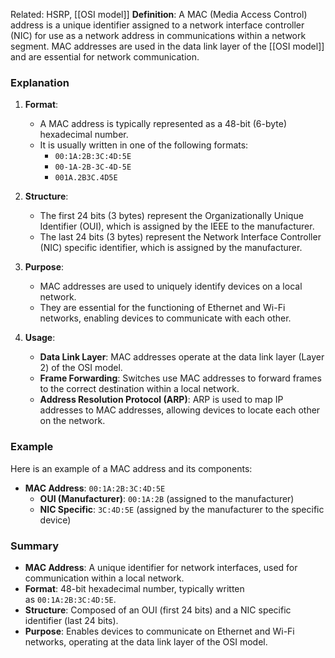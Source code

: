 
Related: HSRP, [[OSI model]]
**Definition**: A MAC (Media Access Control) address is a unique identifier assigned to a network interface controller (NIC) for use as a network address in communications within a network segment. MAC addresses are used in the data link layer of the [[OSI model]] and are essential for network communication.

### Explanation

1. **Format**:
    
    - A MAC address is typically represented as a 48-bit (6-byte) hexadecimal number.
    - It is usually written in one of the following formats:
        - `00:1A:2B:3C:4D:5E`
        - `00-1A-2B-3C-4D-5E`
        - `001A.2B3C.4D5E`
2. **Structure**:
    
    - The first 24 bits (3 bytes) represent the Organizationally Unique Identifier (OUI), which is assigned by the IEEE to the manufacturer.
    - The last 24 bits (3 bytes) represent the Network Interface Controller (NIC) specific identifier, which is assigned by the manufacturer.
3. **Purpose**:
    
    - MAC addresses are used to uniquely identify devices on a local network.
    - They are essential for the functioning of Ethernet and Wi-Fi networks, enabling devices to communicate with each other.
4. **Usage**:
    
    - **Data Link Layer**: MAC addresses operate at the data link layer (Layer 2) of the OSI model.
    - **Frame Forwarding**: Switches use MAC addresses to forward frames to the correct destination within a local network.
    - **Address Resolution Protocol (ARP)**: ARP is used to map IP addresses to MAC addresses, allowing devices to locate each other on the network.

### Example

Here is an example of a MAC address and its components:

- **MAC Address**: `00:1A:2B:3C:4D:5E`
    - **OUI (Manufacturer)**: `00:1A:2B` (assigned to the manufacturer)
    - **NIC Specific**: `3C:4D:5E` (assigned by the manufacturer to the specific device)

### Summary

- **MAC Address**: A unique identifier for network interfaces, used for communication within a local network.
- **Format**: 48-bit hexadecimal number, typically written as `00:1A:2B:3C:4D:5E`.
- **Structure**: Composed of an OUI (first 24 bits) and a NIC specific identifier (last 24 bits).
- **Purpose**: Enables devices to communicate on Ethernet and Wi-Fi networks, operating at the data link layer of the OSI model.